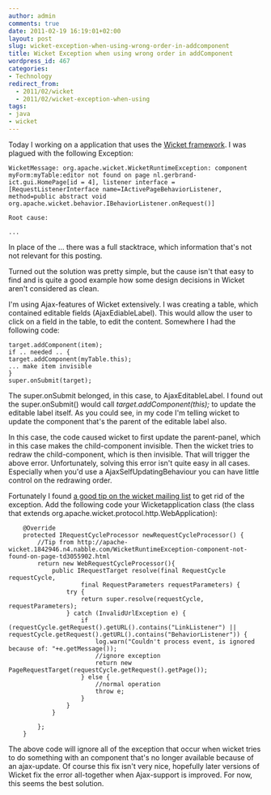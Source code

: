 ```yaml
---
author: admin
comments: true
date: 2011-02-19 16:19:01+02:00
layout: post
slug: wicket-exception-when-using-wrong-order-in-addcomponent
title: Wicket Exception when using wrong order in addComponent
wordpress_id: 467
categories:
- Technology
redirect_from:
  - 2011/02/wicket
  - 2011/02/wicket-exception-when-using
tags:
- java
- wicket
---
```


Today I working on a application that uses the [Wicket framework](http://wicket.apache.org/). I was plagued with the following Exception:


    WicketMessage: org.apache.wicket.WicketRuntimeException: component myForm:myTable:editor not found on page nl.gerbrand-ict.gui.HomePage[id = 4], listener interface = [RequestListenerInterface name=IActivePageBehaviorListener, method=public abstract void org.apache.wicket.behavior.IBehaviorListener.onRequest()]

    Root cause:

    ...


In place of the ... there was a full stacktrace, which information that's not not relevant for this posting.

Turned out the solution was pretty simple, but the cause isn't that easy to find and is quite a good example how some design decisions in Wicket aren't considered as clean.

<!-- more -->

I'm using Ajax-features of Wicket extensively.
I was creating a table, which contained editable fields (AjaxEdiableLabel). This would allow the user to click on a field in the table, to edit the content.
Somewhere I had the following code:


    target.addComponent(item);
    if .. needed .. {
    target.addComponent(myTable.this);
    ... make item invisible
    }
    super.onSubmit(target);


The super.onSubmit belonged, in this case, to AjaxEditableLabel. I found out the super.onSubmit() would call _target.addComponent(this);_ to update the editable label itself. As you could see, in my code I'm telling wicket to update the component that's the parent of the editable label also.

In this case, the code caused wicket to first update the parent-panel, which in this case makes the child-component invisible. Then the wicket tries to redraw the child-component, which is then invisible. That will trigger the above error.
Unfortunately, solving this error isn't quite easy in all cases. Especially when you'd use a AjaxSelfUpdatingBehaviour you can have little control on the redrawing order.

Fortunately I found [a good tip on the wicket mailing list](http://apache-wicket.1842946.n4.nabble.com/WicketRuntimeException-component-not-found-on-page-td3055902.html) to get rid of the exception. Add the following code your Wicketapplication class (the class that extends org.apache.wicket.protocol.http.WebApplication):


        @Override
        protected IRequestCycleProcessor newRequestCycleProcessor() {
            //Tip from http://apache-wicket.1842946.n4.nabble.com/WicketRuntimeException-component-not-found-on-page-td3055902.html
            return new WebRequestCycleProcessor(){
                public IRequestTarget resolve(final RequestCycle requestCycle,
                        final RequestParameters requestParameters) {
                    try {
                        return super.resolve(requestCycle, requestParameters);
                    } catch (InvalidUrlException e) {
                        if (requestCycle.getRequest().getURL().contains("LinkListener") || requestCycle.getRequest().getURL().contains("BehaviorListener")) {
                            log.warn("Couldn't process event, is ignored because of: "+e.getMessage());
                            //ignore exception
                            return new PageRequestTarget(requestCycle.getRequest().getPage());
                        } else {
                            //normal operation
                            throw e;
                        }
                    }
                }

            };
        }


The above code will ignore all of the exception that occur when wicket tries to do something with an component that's no longer available because of an ajax-update. Of course this fix isn't very nice, hopefully later versions of Wicket fix the error all-together when Ajax-support is improved. For now, this seems the best solution.
